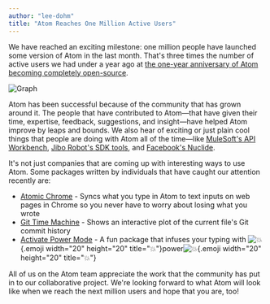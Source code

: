 ```yaml
---
author: "lee-dohm"
title: "Atom Reaches One Million Active Users"
---
```


We have reached an exciting milestone: one million people have launched some version of Atom in the last month. That's three times the number of active users we had under a year ago at [the one-year anniversary of Atom becoming completely open-source](/blog/2015/05/06/one-year-open-source).

<!--more-->

![Graph](/assets/images/blog.atom.io/img/posts/1m-users.png)

Atom has been successful because of the community that has grown around it. The people that have contributed to Atom—that have given their time, expertise, feedback, suggestions, and insight—have helped Atom improve by leaps and bounds. We also hear of exciting or just plain cool things that people are doing with Atom all of the time—like [MuleSoft's API Workbench](/blog/2015/11/03/mulesoft-releases-api-workbench-built-on-atom), [Jibo Robot's SDK tools](/packages/jibo-sdk), and [Facebook's Nuclide](http://nuclide.io/).

It's not just companies that are coming up with interesting ways to use Atom. Some packages written by individuals that have caught our attention recently are:

- [Atomic Chrome](/packages/atomic-chrome) - Syncs what you type in Atom to text inputs on web pages in Chrome so you never have to worry about losing what you wrote
- [Git Time Machine](/packages/git-time-machine) - Shows an interactive plot of the current file's Git commit history
- [Activate Power Mode](/packages/activate-power-mode) - A fun package that infuses your typing with ![:boom:](https://github.githubassets.com/images/icons/emoji/unicode/1f4a5.png){.emoji width="20" height="20" title=":boom:"}power![:boom:](https://github.githubassets.com/images/icons/emoji/unicode/1f4a5.png){.emoji width="20" height="20" title=":boom:"}


All of us on the Atom team appreciate the work that the community has put in to our collaborative project. We're looking forward to what Atom will look like when we reach the next million users and hope that you are, too!
